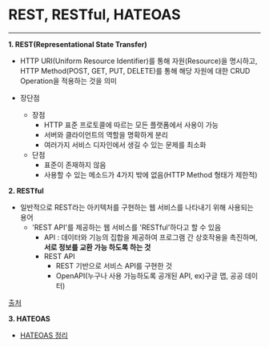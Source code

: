 # REST, RESTful, HATEOAS

---
**1. REST(Representational State Transfer)**
- HTTP URI(Uniform Resource Identifier)를 통해 자원(Resource)을 명시하고, HTTP Method(POST, GET, PUT, DELETE)를 통해 해당 자원에 대한 CRUD Operation을 적용하는 것을 의미

- 장단점
  - 장점
    - HTTP 표준 프로토콜에 따르는 모든 플랫폼에서 사용이 가능
    - 서버와 클라이언트의 역할을 명확하게 분리
    - 여러가지 서비스 디자인에서 생길 수 있는 문제를 최소화
  - 단점
    - 표준이 존재하지 않음
    - 사용할 수 있는 메소드가 4가지 밖에 없음(HTTP Method 형태가 제한적)

**2. RESTful**
- 일반적으로 REST라는 아키텍처를 구현하는 웹 서비스를 나타내기 위해 사용되는 용어
  - 'REST API'를 제공하는 웹 서비스를 'RESTful'하다고 할 수 있음
    - API : 데이터와 기능의 집합을 제공하여 프로그램 간 상호작용을 촉진하며, **서로 정보를 교환 가능 하도록 하는 것**
    - REST API
      - REST 기반으로 서비스 API를 구현한 것
      - OpenAPI(누구나 사용 가능하도록 공개된 API, ex)구글 맵, 공공 데이터)

[출처](https://gmlwjd9405.github.io/2018/09/21/rest-and-restful.html)

**3. HATEOAS**
- [HATEOAS 정리](https://jinson.tistory.com/190)
